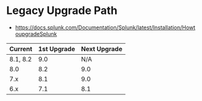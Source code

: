 # Legacy Upgrade Path

- https://docs.splunk.com/Documentation/Splunk/latest/Installation/HowtoupgradeSplunk

| Current | 1st Upgrade | Next Upgrade |
| ------- | ----------- | ------------ |
| 8.1, 8.2 | 9.0 | N/A |
| 8.0      | 8.2 | 9.0 |
| 7.x      | 8.1 | 9.0 |
| 6.x      | 7.1 | 8.1 |
